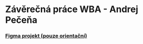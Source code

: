 # Závěrečná práce WBA - Andrej Pečeňa
### [Figma projekt (pouze orientační)]([url](https://www.figma.com/file/n4V85lstanxWYeti15LrWO/WBA-Final-project?type=design&node-id=0%3A1&mode=design&t=ZNqYFaXOBnlTSTZb-1))
### 
